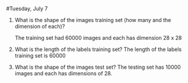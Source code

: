 #Tuesday, July 7 

1) What is the shape of the images training set (how many and the dimension of each)?

    The training set had 60000 images and each has dimension 28 x 28               

2) What is the length of the labels training set?
The length of the labels training set is 60000

3) What is the shape of the images test set?
The testing set has 10000 images and each has dimensions of 28.